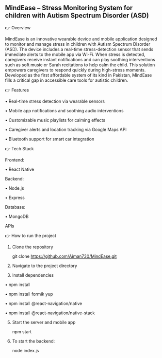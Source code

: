 ## MindEase – Stress Monitoring System for children with Autism Spectrum Disorder (ASD)


👉 Overview

MindEase is an innovative wearable device and mobile application designed to monitor and manage stress in children with Autism Spectrum Disorder (ASD). The device includes a real-time stress-detection sensor that sends immediate alerts to the mobile app via Wi-Fi. When stress is detected, caregivers receive instant notifications and can play soothing interventions such as soft music or Surah recitations to help calm the child. This solution empowers caregivers to respond quickly during high-stress moments. Developed as the first affordable system of its kind in Pakistan, MindEase fills a critical gap in accessible care tools for autistic children.

👉 Features

• Real-time stress detection via wearable sensors

• Mobile app notifications and soothing audio interventions

• Customizable music playlists for calming effects

• Caregiver alerts and location tracking via Google Maps API

• Bluetooth support for smart car integration

👉 Tech Stack

Frontend:

 • React Native

Backend:

 • Node.js

 • Express

Database: 

 • MongoDB

APIs

👉 How to run the project

1. Clone the repository
   
   git clone https://github.com/Aiman730/MindEase.git

2. Navigate to the project directory
   
3. Install dependencies
   
  • npm install

  • npm install formik yup

  • npm install @react-navigation/native

  • npm install @react-navigation/native-stack
 
5. Start the server and mobile app
   
   npm start
   
6. To start the backend:

   node index.js

   
    
